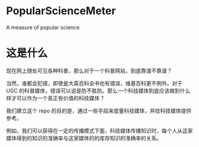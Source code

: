 PopularScienceMeter
===================

A measure of popular science

这是什么
===================

现在网上随处可见各种科普，那么对于一个科普网站，到底靠谱不靠谱？

当然，谁都会犯错，即使是大英百科全书也有错误，维基百科更不例外。对于 UGC 的科普媒体，错误可以说是防不胜防。那么一个科技媒体到底应该做到什么样才可以作为一个真正有价值的科技媒体？

我们建立这个 repo 的目的是，通过一些手段来度量科技媒体，并给科技媒体提供参考。

例如，我们可以获得在一定的传播模式下面，科技媒体传播知识时，每个人从这家媒体得到的知识的准确率与这家媒体的的库存知识的准确率的关系。

